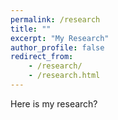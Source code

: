 ```yaml
---
permalink: /research
title: ""
excerpt: "My Research" 
author_profile: false
redirect_from: 
    - /research/ 
    - /research.html 
---
```


Here is my research?

